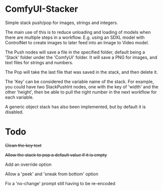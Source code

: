 # ComfyUI-Stacker
Simple stack push/pop for images, strings and integers.

The main use of this is to reduce unloading and loading of models when there are multiple steps in a workflow.
E.g. using an SDXL model with ControlNet to create images to later feed into an Image to Video model.

The Push nodes will save a file in the specified folder, default being a 'Stack' folder under the 'ComfyUI' folder. It will save a PNG for images, and text files for strings and numbers.

The Pop will take the last file that was saved in the stack, and then delete it.

The 'Key' can be considered the variable name of the stack. For example, you could have two StackPushInt nodes, one with the key of 'width' and the other 'height', then be able to pull the right number in the next workflow for each variable.

A generic object stack has also been implemented, but by default it is disabled.

# Todo

~~Clean the key text~~

~~Allow the stack to pop a default value if it is empty~~

Add an override option

Allow a 'peek' and 'sneak from bottom' option

Fix a 'no-change' prompt still having to be re-encoded
